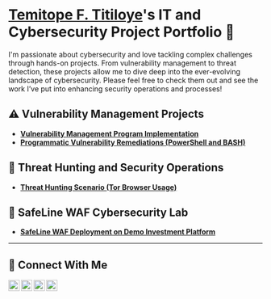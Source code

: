 # <a href="https://www.linkedin.com/in/temitope-titiloye-011b71b0/">Temitope F. Titiloye</a>'s IT and Cybersecurity Project Portfolio 🔐

I'm passionate about cybersecurity and love tackling complex challenges through hands-on projects. From vulnerability management to threat detection, these projects allow me to dive deep into the ever-evolving landscape of cybersecurity. Please feel free to check them out and see the work I’ve put into enhancing security operations and processes!


## ⚠️ Vulnerability Management Projects

- **[Vulnerability Management Program Implementation](https://github.com/tt-francis/vulnerbility-mgt-program)**
- **[Programmatic Vulnerability Remediations (PowerShell and BASH)](https://github.com/tt-francis/programmatic-vulnerability-remediations)**

## 🚨 Threat Hunting and Security Operations

- **[Threat Hunting Scenario (Tor Browser Usage)](https://github.com/tt-francis/threat-hunting-scenario-tor)**

## 🔐 SafeLine WAF Cybersecurity Lab
- **[SafeLine WAF Deployment on Demo Investment Platform](https://github.com/tt-francis/safeline-waf-lab)**

<hr/>

## 🤳 Connect With Me

[<img align="left" alt="___________ | YouTube" width="22px" src="https://cdn.jsdelivr.net/npm/simple-icons@v3/icons/youtube.svg" />][youtube]
[<img align="left" alt="___________ | Twitter" width="22px" src="https://cdn.jsdelivr.net/npm/simple-icons@v3/icons/twitter.svg" />][twitter]
[<img align="left" alt="___________ | LinkedIn" width="22px" src="https://cdn.jsdelivr.net/npm/simple-icons@v3/icons/linkedin.svg" />][linkedin]
[<img align="left" alt="___________ | Instagram" width="22px" src="https://cdn.jsdelivr.net/npm/simple-icons@v3/icons/medium.svg" />][medium]

[twitter]: https://x.com/nullxtrace
[youtube]: https://www.youtube.com/@nullxtrace
[medium]: https://medium.com/@nullxtrace
[linkedin]: https://www.linkedin.com/in/temitope-titiloye-011b71b0?utm_source=share&utm_campaign=share_via&utm_content=profile&utm_medium=ios_app

<!--
<img width="35" alt="image" src="https://github.com/user-attachments/assets/2f41c7cd-5ea8-4475-b451-a37161b6c3fb"> 
<img width="35" alt="image" src="https://github.com/user-attachments/assets/77649969-9910-4994-8b96-74a116cfb2a8">
-->
